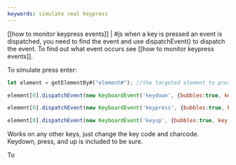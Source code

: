 ```yaml
---
keywords: simulate real keypress
---
```

[[how to monitor keypress events]] |
#js
when a key is pressed an event is dispatched, you need to find the event and use dispatchEvent() to dispatch the event. To find out what event occurs see [[how to monitor keypress events]].
  
To simulate press enter:  
```js
let element = getElementBy#("element#"); //the targeted element to press enter (required)

element[0].dispatchEvent(new KeyboardEvent('keydown', {bubbles:true, key:'Enter', code:"Enter", charCode:0, keyCode:13, which:13 }));  

element[0].dispatchEvent(new KeyboardEvent('keypress', {bubbles:true, key:'Enter', code:"Enter", charCode:13, keyCode:13, which:13 }));  

element[0].dispatchEvent(new KeyboardEvent('keyup', {bubbles:true, key:'Enter', code:"Enter", charCode:0, keyCode:13, which:13 }));  
```
  
Works on any other keys, just change the key code and charcode.  
Keydown, press, and up is included to be sure.

To 
